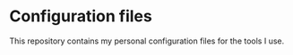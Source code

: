 # Configuration files

This repository contains my personal configuration files for the tools I use.
